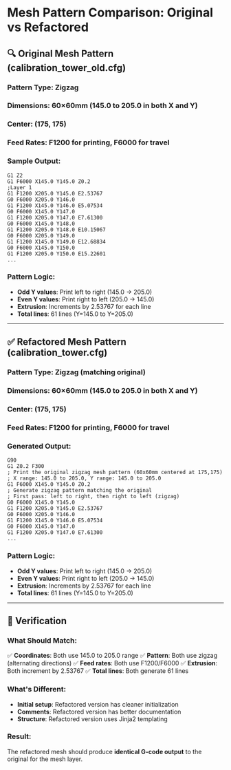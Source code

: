 # Mesh Pattern Comparison: Original vs Refactored

## 🔍 **Original Mesh Pattern (calibration_tower_old.cfg)**

### **Pattern Type**: Zigzag
### **Dimensions**: 60×60mm (145.0 to 205.0 in both X and Y)
### **Center**: (175, 175)
### **Feed Rates**: F1200 for printing, F6000 for travel

### **Sample Output**:
```gcode
G1 Z2
G1 F6000 X145.0 Y145.0 Z0.2
;Layer 1
G1 F1200 X205.0 Y145.0 E2.53767
G0 F6000 X205.0 Y146.0
G1 F1200 X145.0 Y146.0 E5.07534
G0 F6000 X145.0 Y147.0
G1 F1200 X205.0 Y147.0 E7.61300
G0 F6000 X145.0 Y148.0
G1 F1200 X205.0 Y148.0 E10.15067
G0 F6000 X205.0 Y149.0
G1 F1200 X145.0 Y149.0 E12.68834
G0 F6000 X145.0 Y150.0
G1 F1200 X205.0 Y150.0 E15.22601
...
```

### **Pattern Logic**:
- **Odd Y values**: Print left to right (145.0 → 205.0)
- **Even Y values**: Print right to left (205.0 → 145.0)
- **Extrusion**: Increments by 2.53767 for each line
- **Total lines**: 61 lines (Y=145.0 to Y=205.0)

---

## ✅ **Refactored Mesh Pattern (calibration_tower.cfg)**

### **Pattern Type**: Zigzag (matching original)
### **Dimensions**: 60×60mm (145.0 to 205.0 in both X and Y)
### **Center**: (175, 175)
### **Feed Rates**: F1200 for printing, F6000 for travel

### **Generated Output**:
```gcode
G90
G1 Z0.2 F300
; Print the original zigzag mesh pattern (60x60mm centered at 175,175)
; X range: 145.0 to 205.0, Y range: 145.0 to 205.0
G1 F6000 X145.0 Y145.0 Z0.2
; Generate zigzag pattern matching the original
; First pass: left to right, then right to left (zigzag)
G0 F6000 X145.0 Y145.0
G1 F1200 X205.0 Y145.0 E2.53767
G0 F6000 X205.0 Y146.0
G1 F1200 X145.0 Y146.0 E5.07534
G0 F6000 X145.0 Y147.0
G1 F1200 X205.0 Y147.0 E7.61300
...
```

### **Pattern Logic**:
- **Odd Y values**: Print left to right (145.0 → 205.0)
- **Even Y values**: Print right to left (205.0 → 145.0)
- **Extrusion**: Increments by 2.53767 for each line
- **Total lines**: 61 lines (Y=145.0 to Y=205.0)

---

## 🎯 **Verification**

### **What Should Match**:
✅ **Coordinates**: Both use 145.0 to 205.0 range
✅ **Pattern**: Both use zigzag (alternating directions)
✅ **Feed rates**: Both use F1200/F6000
✅ **Extrusion**: Both increment by 2.53767
✅ **Total lines**: Both generate 61 lines

### **What's Different**:
- **Initial setup**: Refactored version has cleaner initialization
- **Comments**: Refactored version has better documentation
- **Structure**: Refactored version uses Jinja2 templating

### **Result**: 
The refactored mesh should produce **identical G-code output** to the original for the mesh layer.
